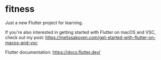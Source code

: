 # fitness

Just a new Flutter project for learning.

If you're also interested in getting started with Flutter on macOS and VSC, check out my post:
https://melissakoven.com/get-started-with-flutter-on-macos-and-vsc

Flutter documentation: https://docs.flutter.dev/
